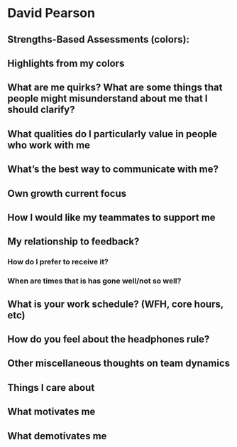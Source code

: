 # David Pearson

## Strengths-Based Assessments (colors):

## Highlights from my colors

## What are me quirks? What are some things that people might misunderstand about me that I should clarify?

## What qualities do I particularly value in people who work with me

## What’s the best way to communicate with me?

## Own growth current focus

## How I would like my teammates to support me

## My relationship to feedback?

### How do I prefer to receive it?

### When are times that is has gone well/not so well?

## What is your work schedule? (WFH, core hours, etc)

## How do you feel about the headphones rule?

## Other miscellaneous thoughts on team dynamics

## Things I care about

## What motivates me

## What demotivates me
